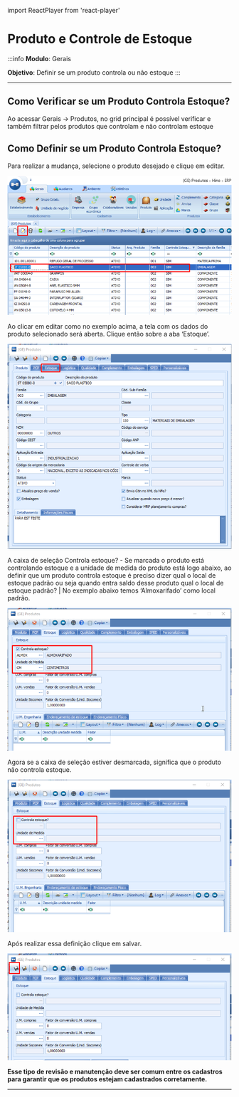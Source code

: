 import ReactPlayer from 'react-player'

# Produto e Controle de Estoque

:::info
**Modulo**: Gerais

**Objetivo**: Definir se um produto controla ou não estoque
:::

---

## Como Verificar se um Produto Controla Estoque?

Ao acessar Gerais → Produtos, no grid principal é possível verificar e também filtrar pelos produtos que controlam e não controlam estoque

<ReactPlayer controls url='/videos/gerais/cadastro-produto-controle-estoque.mp4'/>

## Como Definir se um Produto Controla Estoque?

Para realizar a mudança, selecione o produto desejado e clique em editar. 

![cadastro-produto-controle-estoque](./img/cadastro-produto-controle-estoque/cadastro-produto-controle-estoque.png)

Ao clicar em editar como no exemplo acima, a tela com os dados do produto selecionado será aberta. Clique então sobre a aba ‘Estoque’.

![cadastro-produto-controle-estoque](./img/cadastro-produto-controle-estoque/cadastro-produto-controle-estoque-1.png)

A caixa de seleção Controla estoque? - Se marcada o produto está controlando estoque e a unidade de medida do produto está logo abaixo, ao definir que um produto controla estoque é preciso dizer qual o local de estoque padrão ou seja quando entra saldo desse produto qual o local de estoque padrão? | No exemplo abaixo temos ‘Almoxarifado’ como local padrão.

![cadastro-produto-controle-estoque](./img/cadastro-produto-controle-estoque/cadastro-produto-controle-estoque-2.png)

Agora se a caixa de seleção estiver desmarcada, significa que o produto não controla estoque.

![cadastro-produto-controle-estoque](./img/cadastro-produto-controle-estoque/cadastro-produto-controle-estoque-3.png)

Após realizar essa definição clique em salvar.

![cadastro-produto-controle-estoque](./img/cadastro-produto-controle-estoque/cadastro-produto-controle-estoque-4.png)

**Esse tipo de revisão e manutenção deve ser comum entre os cadastros para garantir que os produtos estejam cadastrados corretamente.**

<ReactPlayer playing controls url='/videos/estoque/cadastro-produto-controle-estoque-1.mp4'/>

---